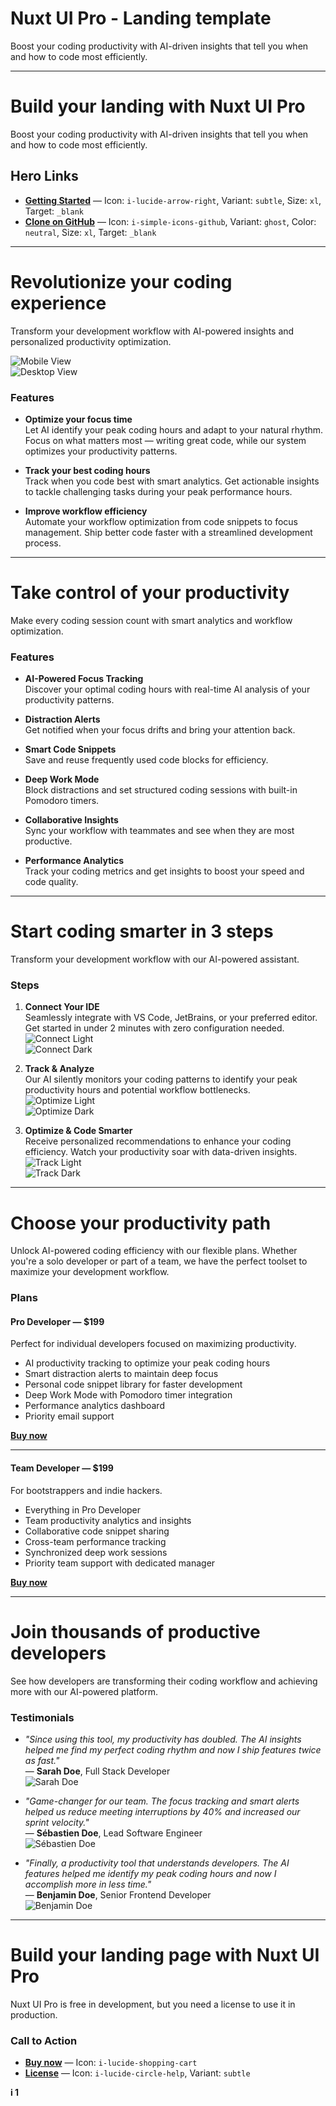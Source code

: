 # Nuxt UI Pro - Landing template

Boost your coding productivity with AI-driven insights that tell you when and how to code most efficiently.

---

# Build your landing with <span class="text-primary">Nuxt UI Pro</span>

Boost your coding productivity with AI-driven insights that tell you when and how to code most efficiently.

## Hero Links

- **[Getting Started](https://ui.nuxt.com/getting-started/installation/pro/nuxt)** — Icon: `i-lucide-arrow-right`, Variant: `subtle`, Size: `xl`, Target: `_blank`
- **[Clone on GitHub](https://github.com/nuxt-ui-pro/landing)** — Icon: `i-simple-icons-github`, Variant: `ghost`, Color: `neutral`, Size: `xl`, Target: `_blank`

---

# <span class="text-primary">Revolutionize</span> your coding experience

Transform your development workflow with AI-powered insights and personalized productivity optimization.

![Mobile View](/images/macbook-mobile.svg)  
![Desktop View](/images/macbook.svg)

### Features

- **Optimize your focus time**  
  Let AI identify your peak coding hours and adapt to your natural rhythm. Focus on what matters most — writing great code, while our system optimizes your productivity patterns.

- **Track your best coding hours**  
  Track when you code best with smart analytics. Get actionable insights to tackle challenging tasks during your peak performance hours.

- **Improve workflow efficiency**  
  Automate your workflow optimization from code snippets to focus management. Ship better code faster with a streamlined development process.

---

# Take control of your <span class="text-primary">productivity</span>

Make every coding session count with smart analytics and workflow optimization.

### Features

- **AI-Powered Focus Tracking**  
  Discover your optimal coding hours with real-time AI analysis of your productivity patterns.

- **Distraction Alerts**  
  Get notified when your focus drifts and bring your attention back.

- **Smart Code Snippets**  
  Save and reuse frequently used code blocks for efficiency.

- **Deep Work Mode**  
  Block distractions and set structured coding sessions with built-in Pomodoro timers.

- **Collaborative Insights**  
  Sync your workflow with teammates and see when they are most productive.

- **Performance Analytics**  
  Track your coding metrics and get insights to boost your speed and code quality.

---

# Start coding smarter in <span class="text-primary">3 steps</span>

Transform your development workflow with our AI-powered assistant.

### Steps

1. **Connect Your IDE**  
   Seamlessly integrate with VS Code, JetBrains, or your preferred editor. Get started in under 2 minutes with zero configuration needed.  
   ![Connect Light](/images/light/connect.svg)  
   ![Connect Dark](/images/dark/connect.svg)

2. **Track & Analyze**  
   Our AI silently monitors your coding patterns to identify your peak productivity hours and potential workflow bottlenecks.  
   ![Optimize Light](/images/light/optimize.svg)  
   ![Optimize Dark](/images/dark/optimize.svg)

3. **Optimize & Code Smarter**  
   Receive personalized recommendations to enhance your coding efficiency. Watch your productivity soar with data-driven insights.  
   ![Track Light](/images/light/track.svg)  
   ![Track Dark](/images/dark/track.svg)

---

# Choose your <span class="text-primary">productivity</span> path

Unlock AI-powered coding efficiency with our flexible plans. Whether you're a solo developer or part of a team, we have the perfect toolset to maximize your development workflow.

### Plans

#### Pro Developer — **$199**

Perfect for individual developers focused on maximizing productivity.

- AI productivity tracking to optimize your peak coding hours
- Smart distraction alerts to maintain deep focus
- Personal code snippet library for faster development
- Deep Work Mode with Pomodoro timer integration
- Performance analytics dashboard
- Priority email support

**[Buy now](#)**

---

#### Team Developer — **$199**

For bootstrappers and indie hackers.

- Everything in Pro Developer
- Team productivity analytics and insights
- Collaborative code snippet sharing
- Cross-team performance tracking
- Synchronized deep work sessions
- Priority team support with dedicated manager

**[Buy now](#)**

---

# Join thousands of productive <span class="text-primary">developers</span>

See how developers are transforming their coding workflow and achieving more with our AI-powered platform.

### Testimonials

- _"Since using this tool, my productivity has doubled. The AI insights helped me find my perfect coding rhythm and now I ship features twice as fast."_  
  — **Sarah Doe**, Full Stack Developer  
  ![Sarah Doe](https://ipx.nuxt.com/f_auto,s_192x192/gh_avatar/SarahM19)

- _"Game-changer for our team. The focus tracking and smart alerts helped us reduce meeting interruptions by 40% and increased our sprint velocity."_  
  — **Sébastien Doe**, Lead Software Engineer  
  ![Sébastien Doe](https://ipx.nuxt.com/f_auto,s_192x192/gh_avatar/atinux)

- _"Finally, a productivity tool that understands developers. The AI features helped me identify my peak coding hours and now I accomplish more in less time."_  
  — **Benjamin Doe**, Senior Frontend Developer  
  ![Benjamin Doe](https://ipx.nuxt.com/f_auto,s_192x192/gh_avatar/benjamincanac)

---

# Build your landing page with <span class="text-primary">Nuxt UI Pro</span>

Nuxt UI Pro is free in development, but you need a license to use it in production.

### Call to Action

- **[Buy now](https://ui.nuxt.com/pro/purchase)** — Icon: `i-lucide-shopping-cart`
- **[License](https://ui.nuxt.com/getting-started/license)** — Icon: `i-lucide-circle-help`, Variant: `subtle`


**i 1**